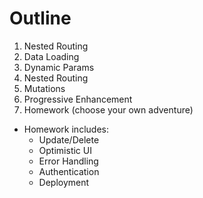 # Outline

1. Nested Routing
2. Data Loading
3. Dynamic Params
4. Nested Routing
5. Mutations
6. Progressive Enhancement
7. Homework (choose your own adventure)

- Homework includes:
  - Update/Delete
  - Optimistic UI
  - Error Handling
  - Authentication
  - Deployment
